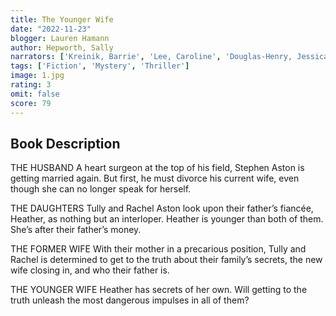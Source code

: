 ```yaml
---
title: The Younger Wife
date: "2022-11-23"
blogger: Lauren Hamann
author: Hepworth, Sally
narrators: ['Kreinik, Barrie', 'Lee, Caroline', 'Douglas-Henry, Jessica', 'Carides, Zoe']
tags: ['Fiction', 'Mystery', 'Thriller']
image: 1.jpg
rating: 3
omit: false
score: 79
---
```



## Book Description

THE HUSBAND
A heart surgeon at the top of his field, Stephen Aston is getting married again. But first, he must divorce his current wife, even though she can no longer speak for herself.

THE DAUGHTERS
Tully and Rachel Aston look upon their father’s fiancée, Heather, as nothing but an interloper. Heather is younger than both of them. She’s after their father’s money.

THE FORMER WIFE
With their mother in a precarious position, Tully and Rachel is determined to get to the truth about their family’s secrets, the new wife closing in, and who their father is.

THE YOUNGER WIFE
Heather has secrets of her own. Will getting to the truth unleash the most dangerous impulses in all of them?